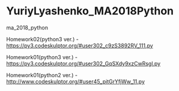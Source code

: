 # YuriyLyashenko_MA2018Python
ma_2018_python

Homework02(python3 ver.) - https://py3.codeskulptor.org/#user302_c9zS3892RV_111.py


Homework01(python3 ver.) - https://py3.codeskulptor.org/#user302_GqSXdy9xzCwRsgl.py

Homework01(python2 ver.) - http://www.codeskulptor.org/#user45_pitGrYfjWw_11.py
